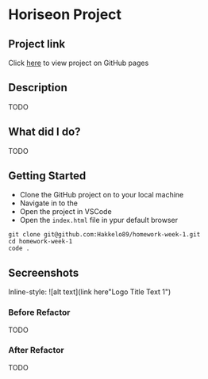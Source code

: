 # Horiseon Project

## Project link

Click [here](TODO) to view project on GitHub pages

## Description

TODO

## What did I do?

TODO

## Getting Started

- Clone the GitHub project on to your local machine
- Navigate in to the
- Open the project in VSCode
- Open the `index.html` file in ypur default browser

```
git clone git@github.com:Hakkelo89/homework-week-1.git
cd homework-week-1
code .
```

## Secreenshots

Inline-style:
![alt text](link here"Logo Title Text 1")

### Before Refactor

TODO

### After Refactor

TODO
